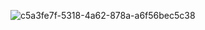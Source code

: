 ![c5a3fe7f-5318-4a62-878a-a6f56bec5c38](https://github.com/user-attachments/assets/35502739-fa9e-4644-86e5-c5fad5a4141a)
